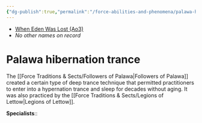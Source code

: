 ```yaml
---
{"dg-publish":true,"permalink":"/force-abilities-and-phenomena/palawa-hibernation-trance/","tags":["forcepower"]}
---
```


- [When Eden Was Lost (Ao3)](https://archiveofourown.org/works/19334440/chapters/45992584)
- *No other names on record*
# Palawa hibernation trance

The [[Force Traditions & Sects/Followers of Palawa\|Followers of Palawa]] created a certain type of deep trance technique that permitted practitioners to enter into a hypernation trance and sleep for decades without aging. It was also practiced by the [[Force Traditions & Sects/Legions of Lettow\|Legions of Lettow]]. 

**Specialists**::
